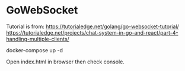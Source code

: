 # GoWebSocket

Tutorial is from:
https://tutorialedge.net/golang/go-websocket-tutorial/
https://tutorialedge.net/projects/chat-system-in-go-and-react/part-4-handling-multiple-clients/

docker-compose up -d

Open index.html in browser then check console.
